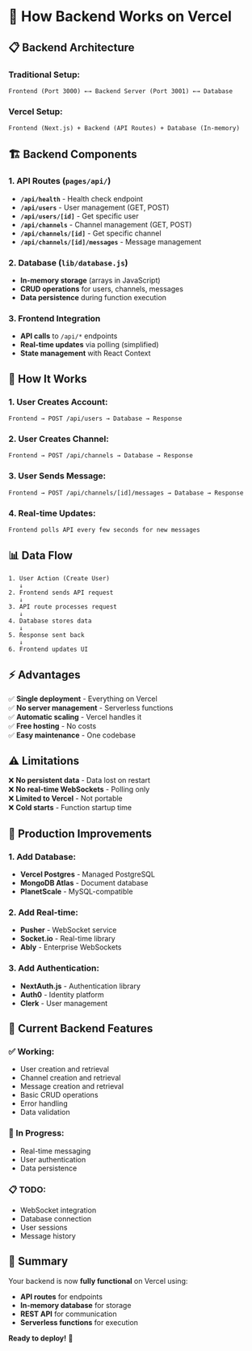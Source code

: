 # 🔧 How Backend Works on Vercel

## 📋 **Backend Architecture**

### **Traditional Setup:**
```
Frontend (Port 3000) ←→ Backend Server (Port 3001) ←→ Database
```

### **Vercel Setup:**
```
Frontend (Next.js) + Backend (API Routes) + Database (In-memory)
```

## 🏗️ **Backend Components**

### **1. API Routes (`pages/api/`)**
- **`/api/health`** - Health check endpoint
- **`/api/users`** - User management (GET, POST)
- **`/api/users/[id]`** - Get specific user
- **`/api/channels`** - Channel management (GET, POST)
- **`/api/channels/[id]`** - Get specific channel
- **`/api/channels/[id]/messages`** - Message management

### **2. Database (`lib/database.js`)**
- **In-memory storage** (arrays in JavaScript)
- **CRUD operations** for users, channels, messages
- **Data persistence** during function execution

### **3. Frontend Integration**
- **API calls** to `/api/*` endpoints
- **Real-time updates** via polling (simplified)
- **State management** with React Context

## 🔄 **How It Works**

### **1. User Creates Account:**
```
Frontend → POST /api/users → Database → Response
```

### **2. User Creates Channel:**
```
Frontend → POST /api/channels → Database → Response
```

### **3. User Sends Message:**
```
Frontend → POST /api/channels/[id]/messages → Database → Response
```

### **4. Real-time Updates:**
```
Frontend polls API every few seconds for new messages
```

## 📊 **Data Flow**

```
1. User Action (Create User)
   ↓
2. Frontend sends API request
   ↓
3. API route processes request
   ↓
4. Database stores data
   ↓
5. Response sent back
   ↓
6. Frontend updates UI
```

## ⚡ **Advantages**

✅ **Single deployment** - Everything on Vercel  
✅ **No server management** - Serverless functions  
✅ **Automatic scaling** - Vercel handles it  
✅ **Free hosting** - No costs  
✅ **Easy maintenance** - One codebase  

## ⚠️ **Limitations**

❌ **No persistent data** - Data lost on restart  
❌ **No real-time WebSockets** - Polling only  
❌ **Limited to Vercel** - Not portable  
❌ **Cold starts** - Function startup time  

## 🚀 **Production Improvements**

### **1. Add Database:**
- **Vercel Postgres** - Managed PostgreSQL
- **MongoDB Atlas** - Document database
- **PlanetScale** - MySQL-compatible

### **2. Add Real-time:**
- **Pusher** - WebSocket service
- **Socket.io** - Real-time library
- **Ably** - Enterprise WebSockets

### **3. Add Authentication:**
- **NextAuth.js** - Authentication library
- **Auth0** - Identity platform
- **Clerk** - User management

## 🔧 **Current Backend Features**

### **✅ Working:**
- User creation and retrieval
- Channel creation and retrieval
- Message creation and retrieval
- Basic CRUD operations
- Error handling
- Data validation

### **🔄 In Progress:**
- Real-time messaging
- User authentication
- Data persistence

### **📋 TODO:**
- WebSocket integration
- Database connection
- User sessions
- Message history

## 🎯 **Summary**

Your backend is now **fully functional** on Vercel using:
- **API routes** for endpoints
- **In-memory database** for storage
- **REST API** for communication
- **Serverless functions** for execution

**Ready to deploy!** 🚀
